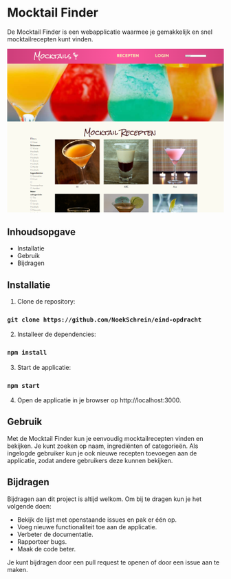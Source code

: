 # Mocktail Finder
De Mocktail Finder is een webapplicatie waarmee je gemakkelijk en snel mocktailrecepten kunt vinden.

![img.png](img.png)

## Inhoudsopgave
- Installatie
- Gebruik
- Bijdragen

## Installatie
1. Clone de repository:

### `git clone https://github.com/NoekSchrein/eind-opdracht`

2. Installeer de dependencies:

### `npm install`

3. Start de applicatie:

### `npm start`

4. Open de applicatie in je browser op http://localhost:3000.


## Gebruik
Met de Mocktail Finder kun je eenvoudig mocktailrecepten vinden en bekijken. Je kunt zoeken op naam, ingrediënten of categorieën. Als ingelogde gebruiker kun je ook nieuwe recepten toevoegen aan de applicatie, zodat andere gebruikers deze kunnen bekijken.

## Bijdragen
Bijdragen aan dit project is altijd welkom. Om bij te dragen kun je het volgende doen:

- Bekijk de lijst met openstaande issues en pak er één op.
- Voeg nieuwe functionaliteit toe aan de applicatie.
- Verbeter de documentatie.
- Rapporteer bugs.
- Maak de code beter.

Je kunt bijdragen door een pull request te openen of door een issue aan te maken.